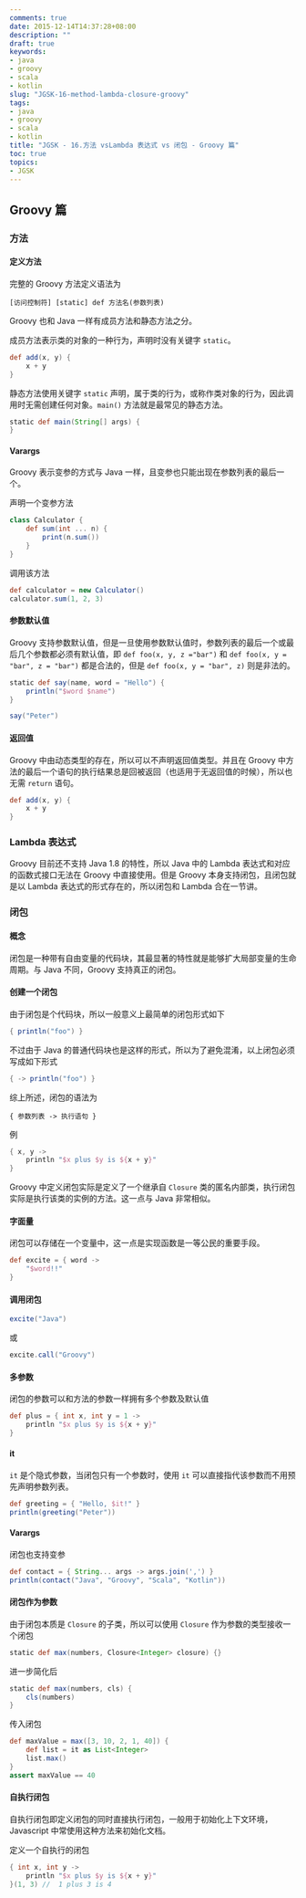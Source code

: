 ```yaml
---
comments: true
date: 2015-12-14T14:37:28+08:00
description: ""
draft: true
keywords:
- java
- groovy
- scala
- kotlin
slug: "JGSK-16-method-lambda-closure-groovy"
tags:
- java
- groovy
- scala
- kotlin
title: "JGSK - 16.方法 vsLambda 表达式 vs 闭包 - Groovy 篇"
toc: true
topics:
- JGSK
---
```



## Groovy 篇

### 方法

#### 定义方法

完整的 Groovy 方法定义语法为

<!--more-->

``` 
[访问控制符] [static] def 方法名(参数列表)
```

Groovy 也和 Java 一样有成员方法和静态方法之分。

成员方法表示类的对象的一种行为，声明时没有关键字 `static`。

```groovy
def add(x, y) {
    x + y
}
```

静态方法使用关键字 `static` 声明，属于类的行为，或称作类对象的行为，因此调用时无需创建任何对象。`main()` 方法就是最常见的静态方法。

```groovy
static def main(String[] args) {
}
```


#### Varargs

Groovy 表示变参的方式与 Java 一样，且变参也只能出现在参数列表的最后一个。

声明一个变参方法

```groovy
class Calculator {
    def sum(int ... n) {
        print(n.sum())
    }
}
```

调用该方法

```groovy
def calculator = new Calculator()
calculator.sum(1, 2, 3)
```

#### 参数默认值

Groovy 支持参数默认值，但是一旦使用参数默认值时，参数列表的最后一个或最后几个参数都必须有默认值，即 `def foo(x, y, z ="bar")` 和 `def foo(x, y = "bar", z = "bar")` 都是合法的，但是 `def foo(x, y = "bar", z)` 则是非法的。

```groovy
static def say(name, word = "Hello") {
    println("$word $name")
}

say("Peter")
```

#### 返回值

Groovy 中由动态类型的存在，所以可以不声明返回值类型。并且在 Groovy 中方法的最后一个语句的执行结果总是回被返回（也适用于无返回值的时候），所以也无需 `return` 语句。

```groovy
def add(x, y) {
    x + y
}
```

### Lambda 表达式

Groovy 目前还不支持 Java 1.8 的特性，所以 Java 中的 Lambda 表达式和对应的函数式接口无法在 Groovy 中直接使用。但是 Groovy 本身支持闭包，且闭包就是以 Lambda 表达式的形式存在的，所以闭包和 Lambda 合在一节讲。

### 闭包

#### 概念

闭包是一种带有自由变量的代码块，其最显著的特性就是能够扩大局部变量的生命周期。与 Java 不同，Groovy 支持真正的闭包。

#### 创建一个闭包

由于闭包是个代码块，所以一般意义上最简单的闭包形式如下

```groovy
{ println("foo") }
```

不过由于 Java 的普通代码块也是这样的形式，所以为了避免混淆，以上闭包必须写成如下形式

```groovy
{ -> println("foo") }
```

综上所述，闭包的语法为

``` 
{ 参数列表 -> 执行语句 }
```

例

```groovy
{ x, y ->
    println "$x plus $y is ${x + y}"
}
```

Groovy 中定义闭包实际是定义了一个继承自 `Closure` 类的匿名内部类，执行闭包实际是执行该类的实例的方法。这一点与 Java 非常相似。

#### 字面量

闭包可以存储在一个变量中，这一点是实现函数是一等公民的重要手段。

```groovy
def excite = { word ->
    "$word!!"
}
```

#### 调用闭包

```groovy
excite("Java")
```

或

```groovy
excite.call("Groovy")
```

#### 多参数

闭包的参数可以和方法的参数一样拥有多个参数及默认值

```groovy
def plus = { int x, int y = 1 ->
    println "$x plus $y is ${x + y}"
}
```

#### it

`it` 是个隐式参数，当闭包只有一个参数时，使用 `it` 可以直接指代该参数而不用预先声明参数列表。

```groovy
def greeting = { "Hello, $it!" }
println(greeting("Peter"))
```

#### Varargs

闭包也支持变参

```groovy
def contact = { String... args -> args.join(',') }
println(contact("Java", "Groovy", "Scala", "Kotlin"))
```

#### 闭包作为参数

由于闭包本质是 `Closure` 的子类，所以可以使用 `Closure` 作为参数的类型接收一个闭包

```groovy
static def max(numbers, Closure<Integer> closure) {}
```

进一步简化后

```groovy
static def max(numbers, cls) {
    cls(numbers)
}
```

传入闭包

```groovy
def maxValue = max([3, 10, 2, 1, 40]) {
    def list = it as List<Integer>
    list.max()
}
assert maxValue == 40
```

#### 自执行闭包

自执行闭包即定义闭包的同时直接执行闭包，一般用于初始化上下文环境，Javascript 中常使用这种方法来初始化文档。

定义一个自执行的闭包

```groovy
{ int x, int y ->
    println "$x plus $y is ${x + y}"
}(1, 3) //  1 plus 3 is 4
```

